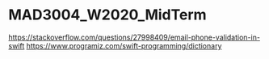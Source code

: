 # MAD3004_W2020_MidTerm
https://stackoverflow.com/questions/27998409/email-phone-validation-in-swift
https://www.programiz.com/swift-programming/dictionary
